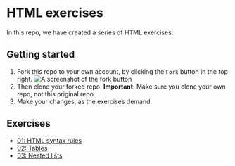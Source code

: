 # HTML exercises

In this repo, we have created a series of HTML exercises.

## Getting started

1. Fork this repo to your own account, by clicking the `Fork` button in the top right. ![A screenshot of the fork button](fork-button.png)
1. Then clone your forked repo. **Important**: Make sure you clone your own repo, not this original repo.
1. Make your changes, as the exercises demand.

## Exercises

- [01: HTML syntax rules](01-rules/index.md)
- [02: Tables](02-tables/index.md)
- [03: Nested lists](03-nested-lists/index.md)